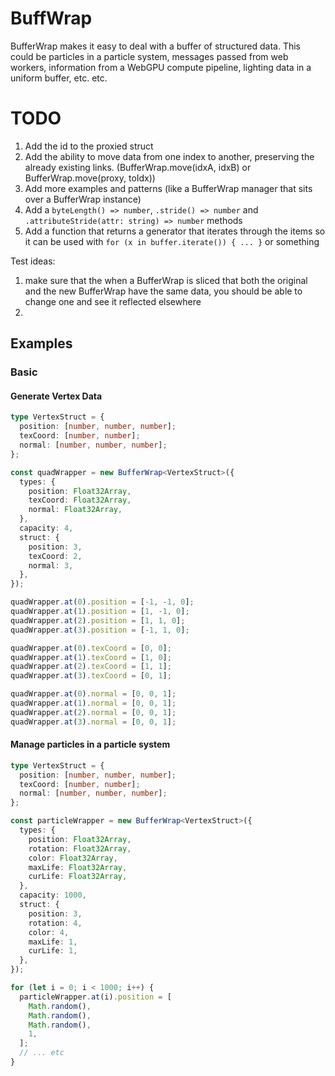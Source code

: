 # BuffWrap

BufferWrap makes it easy to deal with a buffer of structured data. This could be particles in a particle system, messages passed from web workers, information from a WebGPU compute pipeline, lighting data in a uniform buffer, etc. etc.

# TODO

1. Add the id to the proxied struct
2. Add the ability to move data from one index to another, preserving the already existing links. (BufferWrap.move(idxA, idxB) or BufferWrap.move(proxy, toIdx))
3. Add more examples and patterns (like a BufferWrap manager that sits over a BufferWrap instance)
4. Add a `byteLength() => number`, `.stride() => number` and `.attributeStride(attr: string) => number` methods
5. Add a function that returns a generator that iterates through the items so it can be used with `for (x in buffer.iterate()) { ... }` or something

Test ideas:

1. make sure that the when a BufferWrap is sliced that both the original and the new BufferWrap have the same data, you should be able to change one and see it reflected elsewhere
2.

## Examples

### Basic

#### Generate Vertex Data

```ts
type VertexStruct = {
  position: [number, number, number];
  texCoord: [number, number];
  normal: [number, number, number];
};

const quadWrapper = new BufferWrap<VertexStruct>({
  types: {
    position: Float32Array,
    texCoord: Float32Array,
    normal: Float32Array,
  },
  capacity: 4,
  struct: {
    position: 3,
    texCoord: 2,
    normal: 3,
  },
});

quadWrapper.at(0).position = [-1, -1, 0];
quadWrapper.at(1).position = [1, -1, 0];
quadWrapper.at(2).position = [1, 1, 0];
quadWrapper.at(3).position = [-1, 1, 0];

quadWrapper.at(0).texCoord = [0, 0];
quadWrapper.at(1).texCoord = [1, 0];
quadWrapper.at(2).texCoord = [1, 1];
quadWrapper.at(3).texCoord = [0, 1];

quadWrapper.at(0).normal = [0, 0, 1];
quadWrapper.at(1).normal = [0, 0, 1];
quadWrapper.at(2).normal = [0, 0, 1];
quadWrapper.at(3).normal = [0, 0, 1];
```

#### Manage particles in a particle system

```ts
type VertexStruct = {
  position: [number, number, number];
  texCoord: [number, number];
  normal: [number, number, number];
};

const particleWrapper = new BufferWrap<VertexStruct>({
  types: {
    position: Float32Array,
    rotation: Float32Array,
    color: Float32Array,
    maxLife: Float32Array,
    curLife: Float32Array,
  },
  capacity: 1000,
  struct: {
    position: 3,
    rotation: 4,
    color: 4,
    maxLife: 1,
    curLife: 1,
  },
});

for (let i = 0; i < 1000; i++) {
  particleWrapper.at(i).position = [
    Math.random(),
    Math.random(),
    Math.random(),
    1,
  ];
  // ... etc
}
```
